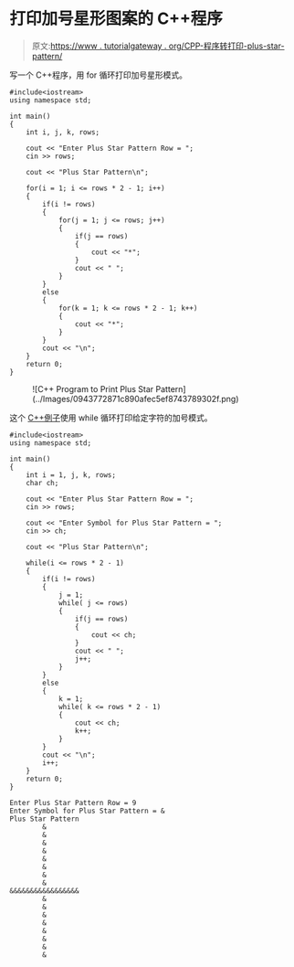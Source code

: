 # 打印加号星形图案的 C++程序

> 原文:[https://www . tutorialgateway . org/CPP-程序转打印-plus-star-pattern/](https://www.tutorialgateway.org/cpp-program-to-print-plus-star-pattern/)

写一个 C++程序，用 for 循环打印加号星形模式。

```
#include<iostream>
using namespace std;

int main()
{
	int i, j, k, rows;

    cout << "Enter Plus Star Pattern Row = ";
    cin >> rows;

    cout << "Plus Star Pattern\n"; 

    for(i = 1; i <= rows * 2 - 1; i++)
    {
        if(i != rows)
        {
            for(j = 1; j <= rows; j++)
            {
                if(j == rows)
                {
                    cout << "*";
                }
                cout << " ";
            }
        }
        else
        {
            for(k = 1; k <= rows * 2 - 1; k++)
            {
                cout << "*";
            }
        }
        cout << "\n";
    }	
 	return 0;
}
```

<figure class="wp-block-image size-large">![C++ Program to Print Plus Star Pattern](../Images/0943772871c890afec5ef8743789302f.png)</figure>

这个 [C++例子](https://www.tutorialgateway.org/cpp-programs/)使用 while 循环打印给定字符的加号模式。

```
#include<iostream>
using namespace std;

int main()
{
	int i = 1, j, k, rows;
    char ch;

    cout << "Enter Plus Star Pattern Row = ";
    cin >> rows;

    cout << "Enter Symbol for Plus Star Pattern = ";
    cin >> ch;

    cout << "Plus Star Pattern\n"; 

    while(i <= rows * 2 - 1)
    {
        if(i != rows)
        {
            j = 1;
            while( j <= rows)
            {
                if(j == rows)
                {
                    cout << ch;
                }
                cout << " ";
                j++;
            }
        }
        else
        {
            k = 1;
            while( k <= rows * 2 - 1)
            {
                cout << ch;
                k++;
            }
        }
        cout << "\n";
        i++;
    }	
 	return 0;
}
```

```
Enter Plus Star Pattern Row = 9
Enter Symbol for Plus Star Pattern = &
Plus Star Pattern
        & 
        & 
        & 
        & 
        & 
        & 
        & 
        & 
&&&&&&&&&&&&&&&&&
        & 
        & 
        & 
        & 
        & 
        & 
        & 
        & 
```